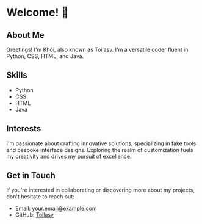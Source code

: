 # Welcome! 👋

## About Me

Greetings! I'm Khôi, also known as Toilasv. I'm a versatile coder fluent in Python, CSS, HTML, and Java.

## Skills

- Python
- CSS
- HTML
- Java

## Interests

I'm passionate about crafting innovative solutions, specializing in fake tools and bespoke interface designs. Exploring the realm of customization fuels my creativity and drives my pursuit of excellence.

## Get in Touch

If you're interested in collaborating or discovering more about my projects, don't hesitate to reach out:

- Email: your.email@example.com
- GitHub: [Toilasv](https://github.com/Toilasv)
